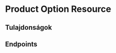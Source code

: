 # Product Option Resource

## Tulajdonságok

<ResourceProperties :resource="'product_option'" :lang="'hu'"/>

## Endpoints

[//]: <> (GET ENDPOINT)
<ResourceEndpoint :resource="'product_option'" :endpoint="'get'" :lang="'hu'">

<template v-slot:responseJSON>

<<< @/docs/fixtures/api/product_option/response/json/get_id.json

</template>

<template v-slot:responseXML>

<<< @/docs/fixtures/api/product_option/response/xml/get_id.xml

</template>

</ResourceEndpoint>

[//]: <> (GETCOLLECTION ENDPOINT)
<ResourceEndpoint :resource="'product_option'" :endpoint="'getCollection'" :lang="'hu'">

<template v-slot:responseJSON>

<<< @/docs/fixtures/api/product_option/response/json/get_page.json

</template>

<template v-slot:responseXML>

<<< @/docs/fixtures/api/product_option/response/xml/get_page.xml

</template>

</ResourceEndpoint>

[//]: <> (POST ENDPOINT)
<ResourceEndpoint :resource="'product_option'" :endpoint="'post'" :lang="'hu'">

<template v-slot:request>

<<< @/docs/fixtures/api/product_option/request/post.json

</template>

<template v-slot:responseJSON>

<<< @/docs/fixtures/api/product_option/response/json/get_id.json

</template>

<template v-slot:responseXML>

<<< @/docs/fixtures/api/product_option/response/xml/get_id.xml

</template>

</ResourceEndpoint>

[//]: <> (PUT ENDPOINT)
<ResourceEndpoint :resource="'product_option'" :endpoint="'put'" :lang="'hu'">

<template v-slot:request>

<<< @/docs/fixtures/api/product_option/request/put.json

</template>

<template v-slot:responseJSON>

<<< @/docs/fixtures/api/product_option/response/json/get_id.json

</template>

<template v-slot:responseXML>

<<< @/docs/fixtures/api/product_option/response/xml/get_id.xml

</template>

</ResourceEndpoint>

[//]: <> (DELETE ENDPOINT)
<ResourceEndpoint :resource="'product_option'" :endpoint="'delete'" :lang="'hu'"/>

